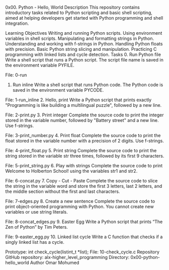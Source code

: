 0x00. Python - Hello, World
Description
This repository contains introductory tasks related to Python scripting and basic shell scripting, aimed at helping developers get started with Python programming and shell integration.

Learning Objectives
Writing and running Python scripts.
Using environment variables in shell scripts.
Manipulating and formatting strings in Python.
Understanding and working with f-strings in Python.
Handling Python floats with precision.
Basic Python string slicing and manipulation.
Practicing C programming with linked lists and cycle detection.
Tasks
0. Run Python file
Write a shell script that runs a Python script. The script file name is saved in the environment variable PYFILE.

File: 0-run
1. Run inline
Write a shell script that runs Python code. The Python code is saved in the environment variable PYCODE.

File: 1-run_inline
2. Hello, print
Write a Python script that prints exactly "Programming is like building a multilingual puzzle", followed by a new line.

File: 2-print.py
3. Print integer
Complete the source code to print the integer stored in the variable number, followed by "Battery street" and a new line. Use f-strings.

File: 3-print_number.py
4. Print float
Complete the source code to print the float stored in the variable number with a precision of 2 digits. Use f-strings.

File: 4-print_float.py
5. Print string
Complete the source code to print the string stored in the variable str three times, followed by its first 9 characters.

File: 5-print_string.py
6. Play with strings
Complete the source code to print Welcome to Holberton School! using the variables str1 and str2.

File: 6-concat.py
7. Copy - Cut - Paste
Complete the source code to slice the string in the variable word and store the first 3 letters, last 2 letters, and the middle section without the first and last characters.

File: 7-edges.py
8. Create a new sentence
Complete the source code to print object-oriented programming with Python. You cannot create new variables or use string literals.

File: 8-concat_edges.py
9. Easter Egg
Write a Python script that prints “The Zen of Python” by Tim Peters.

File: 9-easter_egg.py
10. Linked list cycle
Write a C function that checks if a singly linked list has a cycle.

Prototype: int check_cycle(listint_t *list);
File: 10-check_cycle.c
Repository
GitHub repository: alx-higher_level_programming
Directory: 0x00-python-hello_world
Author
Omar Mohumed
